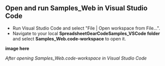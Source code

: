 ## Open and run Samples_Web in Visual Studio Code

  - Run Visual Studio Code and select "File | Open workspace from File...".
  - Navigate to your local **SpreadsheetGearCodeSamples_VSCode folder** and select **Samples_Web.code-workspace** to open it.

  **image here**
  
  *After opening Samples_Web.code-workspace in Visual Studio Code*
  



